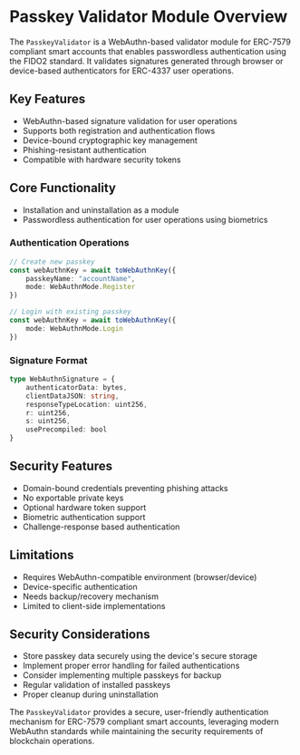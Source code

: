 # Passkey Validator Module Overview

The `PasskeyValidator` is a WebAuthn-based validator module for ERC-7579 compliant smart accounts that enables passwordless authentication using the FIDO2 standard. It validates signatures generated through browser or device-based authenticators for ERC-4337 user operations.

## Key Features

- WebAuthn-based signature validation for user operations
- Supports both registration and authentication flows
- Device-bound cryptographic key management
- Phishing-resistant authentication
- Compatible with hardware security tokens

## Core Functionality

- Installation and uninstallation as a module
- Passwordless authentication for user operations using biometrics

### Authentication Operations
```typescript
// Create new passkey
const webAuthnKey = await toWebAuthnKey({
    passkeyName: "accountName",
    mode: WebAuthnMode.Register
})

// Login with existing passkey
const webAuthnKey = await toWebAuthnKey({
    mode: WebAuthnMode.Login
})
```

### Signature Format
```typescript
type WebAuthnSignature = {
    authenticatorData: bytes,
    clientDataJSON: string,
    responseTypeLocation: uint256,
    r: uint256,
    s: uint256,
    usePrecompiled: bool
}
```

## Security Features

- Domain-bound credentials preventing phishing attacks
- No exportable private keys
- Optional hardware token support
- Biometric authentication support
- Challenge-response based authentication

## Limitations

- Requires WebAuthn-compatible environment (browser/device)
- Device-specific authentication
- Needs backup/recovery mechanism
- Limited to client-side implementations

## Security Considerations

- Store passkey data securely using the device's secure storage
- Implement proper error handling for failed authentications
- Consider implementing multiple passkeys for backup
- Regular validation of installed passkeys
- Proper cleanup during uninstallation

The `PasskeyValidator` provides a secure, user-friendly authentication mechanism for ERC-7579 compliant smart accounts, leveraging modern WebAuthn standards while maintaining the security requirements of blockchain operations.
